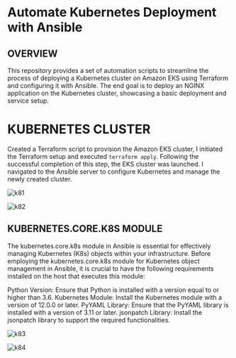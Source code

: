 # Automate Kubernetes Deployment with Ansible

## OVERVIEW
This repository provides a set of automation scripts to streamline the process of deploying a Kubernetes cluster on Amazon EKS using Terraform and configuring it with Ansible. The end goal is to deploy an NGINX application on the Kubernetes cluster, showcasing a basic deployment and service setup.

# KUBERNETES CLUSTER
Created a Terraform script to provision the Amazon EKS cluster, I initiated the Terraform setup and executed `terraform apply`. Following the successful completion of this step, the EKS cluster was launched. I navigated to the Ansible server to configure Kubernetes and manage the newly created cluster.

![k81](https://github.com/busolagbadero/Automate-Kubernetes-Deployment-with-Ansible/assets/94229949/73c67c1d-3ba5-4837-9e76-f4cdb0d8fb92)

![k82](https://github.com/busolagbadero/Automate-Kubernetes-Deployment-with-Ansible/assets/94229949/b90b4988-e85d-4034-ab3c-e8275b531afc)

## KUBERNETES.CORE.K8S MODULE
The kubernetes.core.k8s module in Ansible is essential for effectively managing Kubernetes (K8s) objects within your infrastructure.
Before employing the kubernetes.core.k8s module for Kubernetes object management in Ansible, it is crucial to have the following requirements installed on the host that executes this module:

Python Version: Ensure that Python is installed with a version equal to or higher than 3.6.
Kubernetes Module: Install the Kubernetes module with a version of 12.0.0 or later.
PyYAML Library: Ensure that the PyYAML library is installed with a version of 3.11 or later.
jsonpatch Library: Install the jsonpatch library to support the required functionalities.

![k83](https://github.com/busolagbadero/Automate-Kubernetes-Deployment-with-Ansible/assets/94229949/01067cc7-3d46-4542-a274-5ce8604001b7)

![k84](https://github.com/busolagbadero/Automate-Kubernetes-Deployment-with-Ansible/assets/94229949/a0007fb7-b96b-4b91-8715-4def35bb6ba0)



